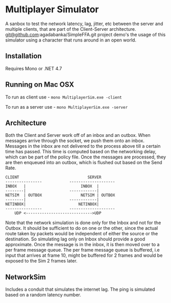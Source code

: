 # Multiplayer Simulator
A sanbox to test the network latency, lag, jitter, etc between the server and multiple clients, that are part of the Client-Server architecture. git@github.com:agadabanka/SimpleFFA.git project demo's the usage of this simulator using a character that runs around in an open world.

## Installation
Requires Mono or .NET 4.7 

## Running on Mac OSX
To run as client use - `mono MultiplayerSim.exe -client`

To run as a server use - `mono MultiplayerSim.exe -server`

## Architecture
Both the Client and Server work off of an inbox and an outbox. When messages arrive through the socket, we push them onto an inbox. Messages in the inbox are not delivered to the process above till a certain time has passed. This time is computed based on the networking delay, which can be part of the policy file.
Once the messages are processed, they are then enqueued into an outbox, which is flushed out based on the Send Rate.

```
CLIENT                              SERVER
----------------            --------------------
INBOX   |                        INBOX  |
--------|                   ------------|  
NETSIM  | OUTBOX                 NETSIM | OUTBOX
--------|                   ------------|
NETINBOX|                       NETINBOX|
----------------            --------------------
    UDP <----------------------------->UDP

```
Note that the network simulation is done only for the Inbox and not for the Outbox. It should be sufficient to do on one or the other, since the actual route taken by packets would be independent of either the source or the destination. So simulating lag only on Inbox should provide a good approximate.
Once the message is in the inbox, it is then moved over to a per frame message queue. The per frame message queue is buffered, i.e input that arrives at frame 10, might be buffered for 2 frames and would be exposed to the Sim 2 frames later.

## NetworkSim
Includes a conduit that simulates the internet lag. The ping is simulated based on a random latency number. 
